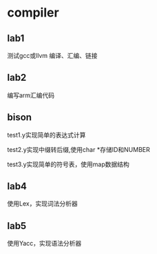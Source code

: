 # compiler
## lab1
测试gcc或llvm 编译、汇编、链接

## lab2 
编写arm汇编代码

## bison
test1.y实现简单的表达式计算

test2.y实现中缀转后缀,使用char *存储ID和NUMBER

test3.y实现简单的符号表，使用map数据结构

## lab4
使用Lex，实现词法分析器

## lab5
使用Yacc，实现语法分析器